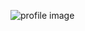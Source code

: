 ![profile image](https://avatars0.githubusercontent.com/u/12616019?s=400&u=aa44240ae1576a8b02ae909d0841a68419146456&v=4)
